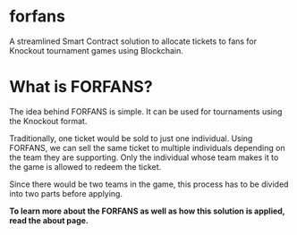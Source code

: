 # forfans

A streamlined Smart Contract solution to allocate tickets to fans for Knockout tournament games using Blockchain.

# What is FORFANS?

The idea behind FORFANS is simple. It can be used for tournaments using the Knockout format.

Traditionally, one ticket would be sold to just one individual. Using FORFANS, we can sell the same
ticket to multiple individuals depending on the team they are supporting. Only the individual whose team
makes it to the game is allowed to redeem the ticket.

Since there would be two teams in the game, this process has to be divided into two parts before applying.

<b>To learn more about the FORFANS as well as how this solution is applied, read the about page.</b>
